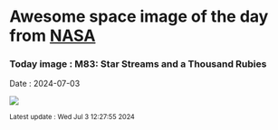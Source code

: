 
# Awesome space image of the day from [NASA](https://api.nasa.gov/)

### Today image : M83: Star Streams and a Thousand Rubies
Date : 2024-07-03

![](https://apod.nasa.gov/apod/image/2407/DeepM83ThousandRubyGalaxy1024.jpg)

<small>Latest update : Wed Jul  3 12:27:55 2024</small>
        
